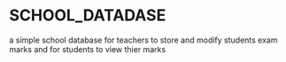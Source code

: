 # SCHOOL_DATADASE
a simple school database for teachers to store and modify students exam marks and for students to view thier marks
